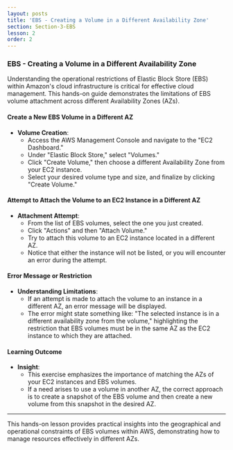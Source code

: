 ```yaml
---
layout: posts
title: 'EBS - Creating a Volume in a Different Availability Zone'
section: Section-3-EBS
lesson: 2
order: 2
---
```


### EBS - Creating a Volume in a Different Availability Zone

Understanding the operational restrictions of Elastic Block Store (EBS) within Amazon's cloud infrastructure is critical for effective cloud management. This hands-on guide demonstrates the limitations of EBS volume attachment across different Availability Zones (AZs).

#### Create a New EBS Volume in a Different AZ

- **Volume Creation**:
  - Access the AWS Management Console and navigate to the "EC2 Dashboard."
  - Under "Elastic Block Store," select "Volumes."
  - Click "Create Volume," then choose a different Availability Zone from your EC2 instance.
  - Select your desired volume type and size, and finalize by clicking "Create Volume."

<!-- pagebreak -->

#### Attempt to Attach the Volume to an EC2 Instance in a Different AZ

- **Attachment Attempt**:
  - From the list of EBS volumes, select the one you just created.
  - Click "Actions" and then "Attach Volume."
  - Try to attach this volume to an EC2 instance located in a different AZ.
  - Notice that either the instance will not be listed, or you will encounter an error during the attempt.

<!-- pagebreak -->

#### Error Message or Restriction

- **Understanding Limitations**:
  - If an attempt is made to attach the volume to an instance in a different AZ, an error message will be displayed.
  - The error might state something like: "The selected instance is in a different availability zone from the volume," highlighting the restriction that EBS volumes must be in the same AZ as the EC2 instance to which they are attached.

<!-- pagebreak -->

#### Learning Outcome

- **Insight**:
  - This exercise emphasizes the importance of matching the AZs of your EC2 instances and EBS volumes.
  - If a need arises to use a volume in another AZ, the correct approach is to create a snapshot of the EBS volume and then create a new volume from this snapshot in the desired AZ.

---

This hands-on lesson provides practical insights into the geographical and operational constraints of EBS volumes within AWS, demonstrating how to manage resources effectively in different AZs.

